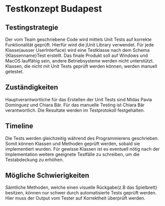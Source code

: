 # Testkonzept Budapest
## Testingstrategie
Der vom Team geschriebene Code wird mittels Unit Tests auf korrekte Funktionalität geprüft. Hierfür wird die jUnit Library verwendet.
Für jede Klasse(ausser UserInterface) wird eine Testklasse nach dem Schema {Klassenname}Test erstellt. Das finale Produkt soll auf Windows und MacOS lauffähig sein, andere Betriebsysteme werden nicht unterstützt. Klassen, die nicht mit Unit Tests geprüft werden können, werden manuell getestet.
## Zuständigkeiten
Hauptverantwortliche für das Erstellen der Unit Tests sind Midas Pavia Dominguez und Chiara Bär. Für das manuelle Testing ist Chiara Bär verantwortlich. Die Resultate werden im Testprotokoll festgehalten.

## Timeline
Die Tests werden gleichzeitig während des Programmierens geschrieben. Somit können Klassen und Methoden geprüft werden, sobald sie implementiert wurden. Für gewisse Klassen ist es eventuell nötig nach der Implementation weitere geeignete Testfälle zu schreiben, um die Testabdeckung zu erhöhen.

## Mögliche Schwierigkeiten
Sämtliche Methoden, welche einen visuelle Rückgabe(z.B das Spielbrett) besitzen, können nur schwer durch automatisierte Tests geprüft werden. Hier muss der Output vom Tester auf Korrektheit überprüft werden. 